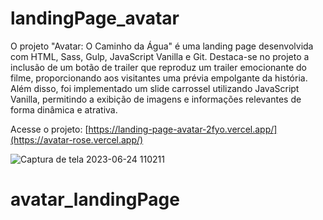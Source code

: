# landingPage_avatar
O projeto "Avatar: O Caminho da Água" é uma landing page desenvolvida com HTML, Sass, Gulp, JavaScript Vanilla e Git. Destaca-se no projeto a inclusão de um botão de trailer que reproduz um trailer emocionante do filme, proporcionando aos visitantes uma prévia empolgante da história. Além disso, foi implementado um slide carrossel utilizando JavaScript Vanilla, permitindo a exibição de imagens e informações relevantes de forma dinâmica e atrativa.

Acesse o projeto: [https://landing-page-avatar-2fyo.vercel.app/](https://avatar-rose.vercel.app/)

![Captura de tela 2023-06-24 110211](https://github.com/jooysoouzaa/landingPage_avatar/assets/126807536/6fdc7ca9-7c83-4f3f-89a4-d535dea8182d)
# avatar_landingPage
